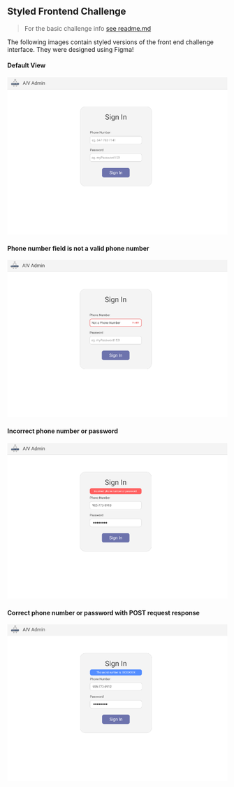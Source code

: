 ## Styled Frontend Challenge
> For the basic challenge info [see readme.md](README.md)

The following images contain styled versions of the front end challenge interface. They were designed using Figma!

#### Default View
![Basic Design](ss1.png)
#### Phone number field is not a valid phone number
![Basic Design](ss2.png)
#### Incorrect phone number or password
![Basic Design](ss3.png)
#### Correct phone number or password with POST request response
![Basic Design](ss4.png)
